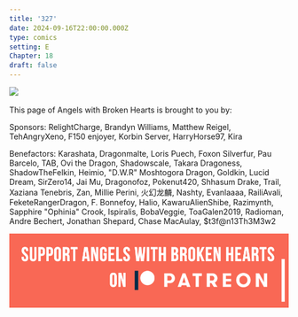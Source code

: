 ```yaml
---
title: '327'
date: 2024-09-16T22:00:00.000Z
type: comics
setting: E
Chapter: 18
draft: false
---
```


![](</uploads/G 10.png>)

This page of Angels with Broken Hearts is brought to you by:

Sponsors: RelightCharge, Brandyn Williams, Matthew Reigel, TehAngryXeno, F150 enjoyer, Korbin Server, HarryHorse97, Kira

Benefactors: Karashata, Dragonmalte, Loris Puech, Foxon Silverfur, Pau Barcelo, TAB, Ovi the Dragon, Shadowscale, Takara Dragoness, ShadowTheFelkin, Heimio, "D.W\.R" Moshtogora Dragon, Goldkin, Lucid Dream, SirZero14, Jai Mu, Dragonofoz, Pokenut420, Shhasum Drake, Trail, Xaziana Tenebris, Zan, Millie Perini, 火幻龙麟, Nashty, Evanlaaaa, RailiAvali, FeketeRangerDragon, F. Bonnefoy, Halio, KawaruAlienShibe, Razimynth, Sapphire "Ophinia" Crook, Ispiralis, BobaVeggie, ToaGalen2019, Radioman, Andre Bechert, Jonathan Shepard, Chase MacAulay, $t3f\@n13Th3M3w2

[![](/uploads/patreon-banner-4.jpg)](http://patreon.com/mbsaunders)
